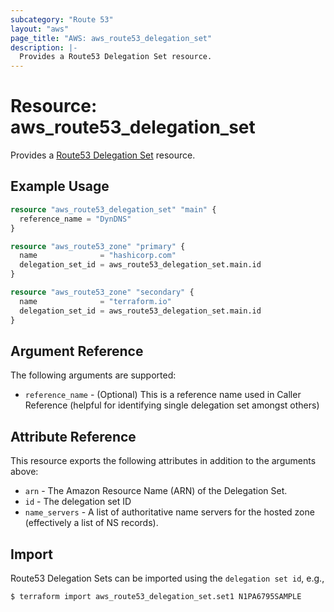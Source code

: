 ```yaml
---
subcategory: "Route 53"
layout: "aws"
page_title: "AWS: aws_route53_delegation_set"
description: |-
  Provides a Route53 Delegation Set resource.
---
```


# Resource: aws_route53_delegation_set

Provides a [Route53 Delegation Set](https://docs.aws.amazon.com/Route53/latest/APIReference/API-actions-by-function.html#actions-by-function-reusable-delegation-sets) resource.

## Example Usage

```terraform
resource "aws_route53_delegation_set" "main" {
  reference_name = "DynDNS"
}

resource "aws_route53_zone" "primary" {
  name              = "hashicorp.com"
  delegation_set_id = aws_route53_delegation_set.main.id
}

resource "aws_route53_zone" "secondary" {
  name              = "terraform.io"
  delegation_set_id = aws_route53_delegation_set.main.id
}
```

## Argument Reference

The following arguments are supported:

* `reference_name` - (Optional) This is a reference name used in Caller Reference
  (helpful for identifying single delegation set amongst others)

## Attribute Reference

This resource exports the following attributes in addition to the arguments above:

* `arn` - The Amazon Resource Name (ARN) of the Delegation Set.
* `id` - The delegation set ID
* `name_servers` - A list of authoritative name servers for the hosted zone
  (effectively a list of NS records).

## Import

Route53 Delegation Sets can be imported using the `delegation set id`, e.g.,

```
$ terraform import aws_route53_delegation_set.set1 N1PA6795SAMPLE
```

